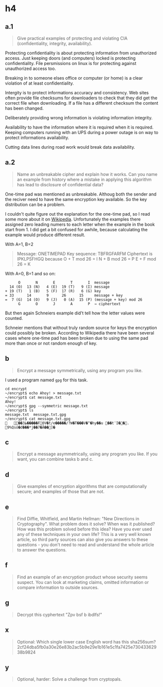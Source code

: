 # h4

## a.1

> Give practical examples of protecting and violating CIA (confidentiality, integrity, availability).

Protecting confidentiality is about protecting information from unauthorized
access. Just keeping doors (and computers) locked is protecting confidentiality.
File persmissions on linux is for protecting against unauthorized access too.

Breaking in to someone elses office or computer (or home) is a clear violation
of at least confidentiality.

Intergity is to protect informations accuracy and consistency. Web sites often
provide file checksums for downloaders to check that they did get the correct
file when downloading. If a file has a different checksum the content has been
changed.

Deliberately providing wrong information is violating information integrity.

Availability to have the information where it is required when it is required.
Keeping computers running with an UPS during a power outage is on way to
protect informations availability.

Cutting data lines during road work would break data availability.

## a.2

> Name an unbreakable cipher and explain how it works. Can you name an example from history where a mistake in applying this algorithm has lead to disclosure of confidential data?

One-time pad was mentioned as unbreakable. Althoug both the sender and the 
reciver need to have the same encryption key available. So the key distribution 
can be a problem.

I couldn't quite figure out the explanation for the one-time pad, so I read some
more about it on [Wikipedia](https://en.wikipedia.org/wiki/One-time_pad).
Unfortunately the examples there assigned zero leading numers to each letter
when the example in the book start from 1. I did get a bit confused for awhile,
because calculating the example would produce different result.

With A=1, B=2

> Message:
> ONETIMEPAD
> Key sequence:
> TBFRGFARFM
> Ciphertext is
> IPKLPSFHGQ
> because
> O + T mod 26 = I
> N + B mod 26 = P
> E + F mod 26 = K

With A=0, B=1 and so on:

```text
      O       N       E       T       I  message
  14 (O)  13 (N)   4 (E)  19 (T)   9 (I) message
+ 19 (T)   1 (B)   5 (F)  17 (R)   6 (G) key
= 33      14       9      26      15     message + key
=  7 (G)  14 (O)   9 (J)   0 (A)  15 (P) (message + key) mod 26
      G       O       J       A       P  → ciphertext
```

But then again Schneiers example did't tell how the letter values were counted.

Schneier mentions that without truly random source for keys the encryption could
possibly be broken. According to Wikipedia there have been several cases where
one-time pad has been broken due to using the same pad more than once or not
random enough of key. 


## b

> Encrypt a message symmetrically, using any program you like.

I used a program named `gpg` for this task.

```shell
cd encrypt
~/encrypt$ echo Ahoy! > message.txt
~/encrypt$ cat message.txt
Ahoy!
~/encrypt$ gpg --symmetric message.txt
~/encrypt$ ls
message.txt  message.txt.gpg
~/encrypt$ cat message.txt.gpg
	��3ظ�����F0V�t/e�����/?W�T���V�^�hy��u ��tʿI��.
9%Qsό�d���*j��7�Ã��]�
```

## c

> Encrypt a message asymmetrically, using any program you like. If you want, you can combine tasks b and c.

## d

> Give examples of encryption algorithms that are computationally secure; and examples of those that are not.

## e

> Find Diffie, Whitfield, and Martin Hellman: "New Directions in Cryptography". What problem does it solve? When was it published? How was this problem solved before this idea? Have you ever used any of these techniques in your own life? This is a very well known article, so third party sources can also give you answers to these questions - you don't need to read and understand the whole article to answer the questions.

## f

> Find an example of an encryption product whose security seems suspect. You can look at marketing claims, omitted information or compare information to outside sources.

## g

> Decrypt this cyphertext "Zpv bsf b ibdlfs!"

## x

> Optional: Which single lower case English word has this sha256sum? 2cf24dba5fb0a30e26e83b2ac5b9e29e1b161e5c1fa7425e73043362938b9824

## y

> Optional, harder: Solve a challenge from cryptopals.